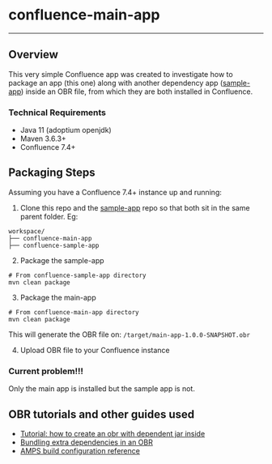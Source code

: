 # confluence-main-app

---------------------

## Overview
This very simple Confluence app was created to investigate how to package an app (this one) along with another dependency app ([sample-app](https://github.com/aruizca/confluence-sample-app)) 
inside an OBR file, from which they are both installed in Confluence.

### Technical Requirements

* Java 11 (adoptium openjdk)
* Maven 3.6.3+
* Confluence 7.4+

## Packaging Steps
Assuming you have a Confluence 7.4+ instance up and running:

1. Clone this repo and the [sample-app](https://github.com/aruizca/confluence-sample-app) repo so that both sit in the same parent folder. Eg:
```shell
workspace/
├── confluence-main-app
├── confluence-sample-app
```

2. Package the sample-app
```shell
# From confluence-sample-app directory
mvn clean package
```

3. Package the main-app
```shell
# From confluence-main-app directory
mvn clean package
```
This will generate the OBR file on: `/target/main-app-1.0.0-SNAPSHOT.obr`

4. Upload OBR file to your Confluence instance

### Current problem!!!

Only the main app is installed but the sample app is not.

## OBR tutorials and other guides used

* [Tutorial: how to create an obr with dependent jar inside](https://community.atlassian.com/t5/Jira-articles/Tutorial-how-to-create-an-obr-with-dependent-jar-inside/ba-p/708656)
* [Bundling extra dependencies in an OBR](https://developer.atlassian.com/server/framework/atlassian-sdk/bundling-extra-dependencies-in-an-obr/)
* [AMPS build configuration reference](https://developer.atlassian.com/server/framework/atlassian-sdk/amps-build-configuration-reference/)